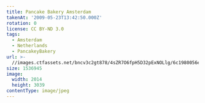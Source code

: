 ```yaml
---
title: Pancake Bakery Amsterdam
takenAt: '2009-05-23T13:42:50.000Z'
rotation: 0
license: CC BY-ND 3.0
tags:
  - Amsterdam
  - Netherlands
  - PancakeyBakery
url: >-
  //images.ctfassets.net/bncv3c2gt878/4sZR7O6fpH5D32pExNOLlg/6c1980056e40eccbd725f06bfd0391fe/pancake-bakery-amsterdam_4352966913_o
size: 1536945
image:
  width: 2014
  height: 3039
contentType: image/jpeg
---
```


